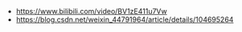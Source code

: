 * https://www.bilibili.com/video/BV1zE411u7Vw
* https://blog.csdn.net/weixin_44791964/article/details/104695264